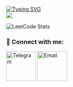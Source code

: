 <p align="left">
    <a href="https://github.com/skripkon">
        <img src="https://readme-typing-svg.demolab.com?font=Georgia&size=18&duration=2000&pause=500&multiline=true&width=500&height=80&lines=👨🏻‍🎓+Nikolay+Skripko;Undergrad+CS+student+at+HSE+University,+St.+Petersburg,+RU" alt="Typing SVG" />
    </a>
    <br/>
    <a href="https://github.com/skripkon">
        <img src="https://github-stats-alpha.vercel.app/api?username=skripkon&cc=22272e&tc=37BCF6&ic=fff&bc=0000">
    </a>
</p>

![LeetCode Stats](https://leetcard.jacoblin.cool/skripko)

### 🔗 **Connect with me:**

<div align="left" style="padding-bottom: 20 px;">
    <a href="https://t.me/nskripko" target="blank"><img align="center" src="https://upload.wikimedia.org/wikipedia/commons/thumb/8/82/Telegram_logo.svg/1024px-Telegram_logo.svg.png" alt="Telegram" height="80" width="80" /></a>
    <a href="mailto:nskripko@icloud.com" target="blank"><img align="center" src="https://upload.wikimedia.org/wikipedia/commons/thumb/7/7e/Gmail_icon_%282020%29.svg/1280px-Gmail_icon_%282020%29.svg.png" alt="Email" height="80" width="80" /></a>
</div>
